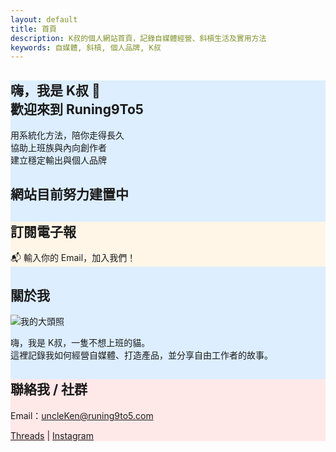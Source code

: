 ```yaml
---
layout: default
title: 首頁
description: K叔的個人網站首頁，記錄自媒體經營、斜槓生活及實用方法
keywords: 自媒體, 斜槓, 個人品牌, K叔
---
```


<section class="card-section" style="background:#dceeff;">
  <h1>嗨，我是 K叔 👋 <br>歡迎來到 Runing9To5</h1>
  <p>用系統化方法，陪你走得長久<br>
     協助上班族與內向創作者<br>
     建立穩定輸出與個人品牌<br>
     <H2>網站目前努力建置中</H2>


<section class="card-section" style="background:#fff6e8;">
  <h2>訂閱電子報</h2>
  <p>📬 輸入你的 Email，加入我們！</p>
  <div class="newsletter-box">
    <script async data-uid="49e70b7c7c" src="https://ken-66.kit.com/49e70b7c7c/index.js"></script>
  </div>
</section>

<section class="card-section">
  <h2>關於我</h2>
  <img src="{{ '/assets/images/me.jpeg' | relative_url }}" alt="我的大頭照" class="about-img">
  <p>嗨，我是 K叔，一隻不想上班的貓。<br>
     這裡記錄我如何經營自媒體、打造產品，並分享自由工作者的故事。</p>
</section>

<section class="card-section" style="background:#ffe8e8;">
  <h2>聯絡我 / 社群</h2>
  <p>Email：<a href="mailto:uncleKen@runing9to5.com">uncleKen@runing9to5.com</a></p>
  <p>
    <a href="https://www.threads.net/@runing_9to5" target="_blank">Threads</a> | 
    <a href="https://www.instagram.com/runing_9to5/" target="_blank">Instagram</a>
  </p>
</section>
